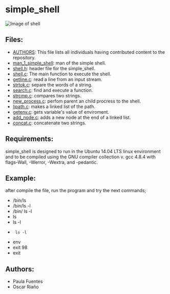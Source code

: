 # simple_shell

![Image of shell](https://www.google.com/url?sa=i&rct=j&q=&esrc=s&source=images&cd=&ved=2ahUKEwiavpe96obmAhWRtVkKHckSCAoQjRx6BAgBEAQ&url=http%3A%2F%2Fwww.mangadaku.com%2F&psig=AOvVaw31r4tz95sxHGZo_vbWT4Z2&ust=1574821781104449)

## Files:
* [AUTHORS](https://github.com/OscarDRT/simple_shell/blob/master/AUTHORS): This file lists all individuals having contributed content to the repository.
* [man_1_simple_shell](https://github.com/OscarDRT/simple_shell/blob/master/man_1_simple_shell): man of the simple shell.
* [shell.h](https://github.com/OscarDRT/simple_shell/blob/master/shell.h): header file for the simple_shell.
* [shell.c](https://github.com/OscarDRT/simple_shell/blob/master/shell.c): The main function to execute the shell.
* [getline.c](https://github.com/OscarDRT/simple_shell/blob/master/getline.c): read a line from an input stream.
* [strtok.c](https://github.com/OscarDRT/simple_shell/blob/master/strtok.c): separe the words of a string.
* [search.c](https://github.com/OscarDRT/simple_shell/blob/master/search.c): find and execute a function.
* [strcmp.c](https://github.com/OscarDRT/simple_shell/blob/master/strcmp.c): compares two strings.
* [new_process.c](https://github.com/OscarDRT/simple_shell/blob/master/new_process.c): perfom parent an child procress to the shell.
* [lipath.c](https://github.com/OscarDRT/simple_shell/blob/master/lipath.c): makes a linked list of the path.
* [getenv.c](https://github.com/OscarDRT/simple_shell/blob/master/getenv.c): gets variable's value of enviroment.
* [add_node.c](https://github.com/OscarDRT/simple_shell/blob/master/add_node.c): adds a new node at the end of a linked list.
* [concat.c](https://github.com/OscarDRT/simple_shell/blob/master/concat.c): concatenate two strings.

## Requirements:
simple_shell is designed to run in the Ubuntu 14.04 LTS linux environment and to be compiled using the GNU compiler collection v. gcc 4.8.4 with flags-Wall, -Werror, -Wextra, and -pedantic.

## Example:
after compile the file, run the program and try the next commands;
- /bin/ls
- /bin/ls -l
- /bin/    ls -l
- ls
- ls -l
-      ls -l
- env
- exit 98
- exit

## Authors:
- Paula Fuentes
- Oscar Riaño
